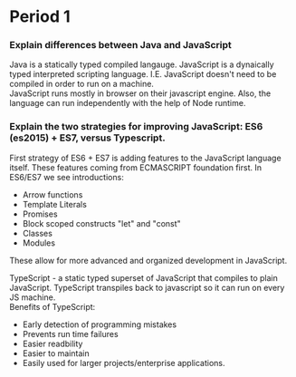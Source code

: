 # Period 1
### Explain differences between Java and JavaScript
Java is a statically typed compiled langauge. JavaScript is a dynaically typed interpreted scripting language. I.E. JavaScript doesn't need to be compiled in order to run on a machine.  
JavaScript runs mostly in browser on their javascript engine. Also, the language can run independently with the help of Node runtime. 
### Explain the two strategies for improving JavaScript: ES6 (es2015) + ES7, versus Typescript.
First strategy of ES6 + ES7 is adding features to the JavaScript language itself. These features coming from ECMASCRIPT foundation first. In ES6/ES7 we see introductions:  
 * Arrow functions
 * Template Literals
 * Promises
 * Block scoped constructs "let" and "const"
 * Classes
 * Modules

These allow for more advanced and organized development in JavaScript.   

TypeScript - a static typed superset of JavaScript that compiles to plain JavaScript. TypeScript transpiles back to javascript so it can run on every JS machine.  
Benefits of TypeScript:  
 * Early detection of programming mistakes
 * Prevents run time failures
 * Easier readbility
 * Easier to maintain
 * Easily used for larger projects/enterprise applications.  